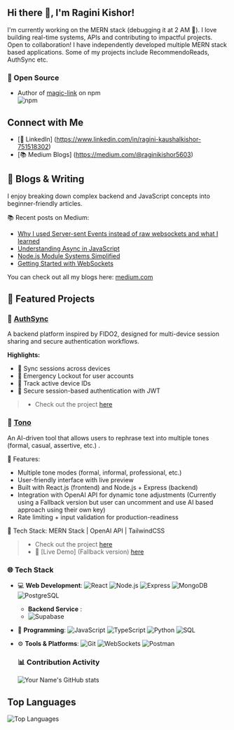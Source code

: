 ## Hi there 👋, I'm Ragini Kishor!
I'm currently working on the MERN stack (debugging it at 2 AM 🐞). I love building real-time systems, APIs and contributing to impactful projects. Open to collaboration!
I have independently developed multiple MERN stack based applications. Some of my projects include RecommendoReads, AuthSync etc.

### 🚀 Open Source
- Author of [magic-link](https://www.npmjs.com/package/@rkdev3/magic-link) on npm  
  ![npm](https://img.shields.io/npm/dt/@rkdev3/magic-link?label=downloads&color=blue)


## Connect with Me  
- [🔗 LinkedIn] (https://www.linkedin.com/in/ragini-kaushalkishor-751518302)
- [📚 Medium Blogs] (https://medium.com/@raginikishor5603)

##  📝 Blogs & Writing

I enjoy breaking down complex backend and JavaScript concepts into beginner-friendly articles.

📚 Recent posts on Medium:
- [Why I used Server-sent Events instead of raw websockets and what I learned](https://medium.com/@raginikishor5603/why-i-used-server-sent-events-instead-of-raw-websockets-and-what-i-learned-8faa8801d6e4)
- [Understanding Async in JavaScript](https://medium.com/@raginikishor5603/understanding-async-in-javascript-a-beginners-guide-to-asynchronous-programming-d2b4b9f18ccb)
- [Node.js Module Systems Simplified](https://medium.com/@raginikishor5603/import-vs-require-in-node-js-demystifying-commonjs-esm-92f3d87c6f4e)
- [Getting Started with WebSockets](https://medium.com/@raginikishor5603/websockets-explained-how-real-time-chat-apps-work-behind-the-scenes-efe643901ade)


You can check out all my blogs here: [medium.com](https://medium.com/@raginikishor5603)


## 📌 Featured Projects

### 🔐 [AuthSync](https://github.com/Ragini24-creator/AuthSync)
A backend platform inspired by FIDO2, designed for multi-device session sharing and secure authentication workflows.

**Highlights:**
- 🔄 Sync sessions across devices
- 🛑 Emergency Lockout for user accounts
- 📱 Track active device IDs
- 🔐 Secure session-based authentication with JWT

> - Check out the project [here](https://github.com/Ragini24-creator/AuthSync)

### 📝 [Tono](https://github.com/Ragini24-creator/Tono)

An AI-driven tool that allows users to rephrase text into multiple tones (formal, casual, assertive, etc.) .

🚀 Features:
- Multiple tone modes (formal, informal, professional, etc.)
- User-friendly interface with live preview
- Built with React.js (frontend) and Node.js + Express (backend)
- Integration with OpenAI API for dynamic tone adjustments (Currently using a Fallback version but user can uncomment and use AI based approach using their own key)
- Rate limiting + input validation for production-readiness

🔧 Tech Stack: MERN Stack | OpenAI API | TailwindCSS

> - Check out the project [here](https://github.com/Ragini24-creator/Tono)
> - 🔗 [Live Demo] (Fallback version) [here](https://tono-iota.vercel.app/)


### 🌐 Tech Stack
- 💻 **Web Development**: 
  ![React](https://img.shields.io/badge/-React-61DAFB?logo=react&logoColor=white&style=flat)
  ![Node.js](https://img.shields.io/badge/-Node.js-339933?logo=node.js&logoColor=white&style=flat)
  ![Express](https://img.shields.io/badge/-Express.js-000?logo=express&logoColor=white&style=flat)
  ![MongoDB](https://img.shields.io/badge/-MongoDB-47A248?logo=mongodb&logoColor=white&style=flat)
  ![PostgreSQL](https://img.shields.io/badge/PostgreSQL-316192?logo=postgresql&logoColor=white&style=flat)

  - **Backend Service** :
  - ![Supabase](https://img.shields.io/badge/Supabase-3ECF8E?logo=supabase&logoColor=white&style=flat)

- 📜 **Programming**: 
  ![JavaScript](https://img.shields.io/badge/-JavaScript-F7DF1E?logo=javascript&logoColor=black&style=flat)
  ![TypeScript](https://img.shields.io/badge/TypeScript-3178C6?logo=typescript&logoColor=white&style=flat)
  ![Python](https://img.shields.io/badge/-Python-3776AB?logo=python&logoColor=white&style=flat)
  ![SQL](https://img.shields.io/badge/-SQL-4479A1?logo=mysql&logoColor=white&style=flat)

- ⚙️ **Tools & Platforms**: 
  ![Git](https://img.shields.io/badge/-Git-F05032?logo=git&logoColor=white&style=flat)
  ![WebSockets](https://img.shields.io/badge/-WebSockets-000000?logo=websocket&logoColor=white&style=flat)
  ![Postman](https://img.shields.io/badge/-Postman-FF6C37?logo=postman&logoColor=white&style=flat)


  ### 📊 Contribution Activity
  ![Your Name's GitHub stats](https://github-readme-stats.vercel.app/api?username=Ragini24-creator&show_icons=true&hide_title=true&count_private=true&hide=prs)

## Top Languages
![Top Languages](https://github-readme-stats.vercel.app/api/top-langs/?username=Ragini24-creator&layout=compact&langs_count=6)



